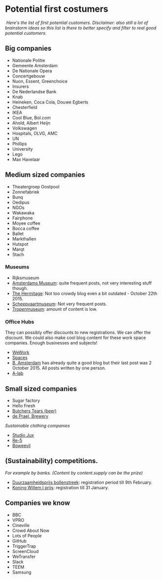 # Potential first costumers
​
*Here's the list of first potential customers. Disclaimer: also still a lot of brainstorm ideas so this list is there to better specify and filter to real good potential customers.*

## Big companies

* Nationale Politie
* Gemeente Amsterdam
* De Nationale Opera
* Concertgebouw
* Nuon, Essent, Greenchoice
* Insurers
* De Nederlandse Bank
* Knab
* Heineken, Coca Cola, Douwe Egberts
* Chesterfield
* IKEA
* Cool Blue, Bol.com
* Ahold, Albert Heijn
* Volkswagen
* Hospitals, OLVG, AMC
* UN
* Phillips
* University
* Lego
* Max Havelaar

## Medium sized companies

* Theatergroep Oostpool
* Zonnefabriek
* Bunq
* Oedipus
* NGOs
* Wakawaka
* Fairphone
* Moyee coffee
* Bocca coffee
* Ballet
* Markthallen
* Hutspot
* Marqt
* Stach

### Museums

* Rijksmuseum
* [Amsterdams Museum](https://www.amsterdammuseum.nl/nieuws): quite frequent posts, not very interesting stuff though.
* [The Hermitage](http://thehermitage.com/blog/): Not too crowdy blog even a bit outdated - October 22th 2015.
* [Scheepvaartmuseum](https://www.hetscheepvaartmuseum.nl/ontdek/nieuws): Not very frequent posts.
* [Tropenmuseum](http://tropenmuseum.nl/): amount of content is low.  

### Office Hubs

They can possibly offer discounts to new registrations. We can offer the discount. We could also make cool blog content for these work space companies. Enough businesses and subjects!

* [WeWork](https://www.wework.com/)
* [Spaces](http://www.spacesworks.com/products-services/memberships/)
* [B. Amsterdam](http://www.b.amsterdam/blog/) has already quite a good blog but their last post was 2 October 2015. All posts written by one person.
* [A-lab](http://www.a-lab.nl/)

## Small sized companies

* Sugar factory
* Hello Fresh
* [Butchers Tears (beer)](http://butchers-tears.com/)
* [de Prael, Brewery](http://deprael.nl/)

*Sustainable clothing companies*

* [Studio Jux](http://www.studiojux.com/)
* [Re-5](http://www.re-5.nl/)
* [Boweevil](http://www.boweevil.nl/nl/)


## (Sustainability) competitions.

*For example by banks. (Content by content.supply can be the prize)*

* [Duurzaamheidsprijs bollenstreek](http://www.duurzaamheidsprijsbollenstreek.nl/): registration period till 9th February.
* [Koning Willem I prijs](http://www.kw1prijs.nl/aanmelden-2): registration till 31 January.  

## Companies we know​

* BBC
* VPRO
* Cineville
* Crowd About Now
* Lots of People
* GitHub
* TriggerTrap
* ScreenCloud
* WeTransfer
* Slack
* TEEM
* Samsung
